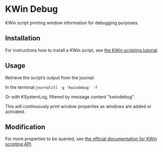 # KWin Debug

KWin script printing window information for debugging purposes.

## Installation

For instructions how to install a KWin script, see [the KWin scripting tutorial](https://develop.kde.org/docs/extend/plasma/kwin/).

## Usage

Retrieve the script’s output from the journal:

In the terminal:`journalctl -g 'kwindebug' -f`

Or with KSystemLog, filtered by message content "kwindebug".

This will continuously print window properties as windows are added or activated. 

## Modification

For more properties to be queried, see [the official documentation for KWin scripting API](https://develop.kde.org/docs/extend/plasma/kwin/api/).
